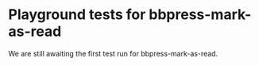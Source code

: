 # Playground tests for bbpress-mark-as-read
We are still awaiting the first test run for bbpress-mark-as-read.
